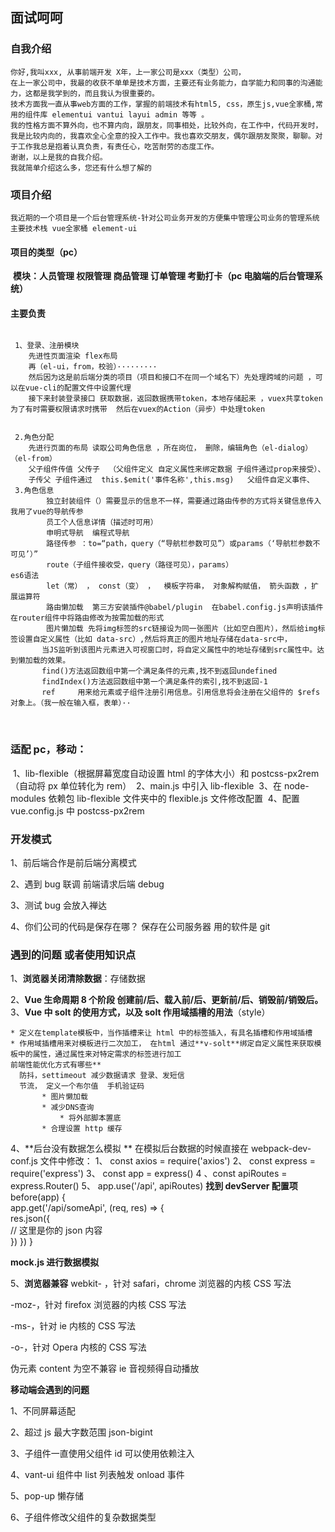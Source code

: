 ## 面试呵呵

### 自我介绍

    你好,我叫xxx, 从事前端开发 X年，上一家公司是xxx（类型）公司，
    在上一家公司中，我最的收获不单单是技术方面，主要还有业务能力，自学能力和同事的沟通能力，这都是我学到的，而且我认为很重要的。
    技术方面我一直从事web方面的工作，掌握的前端技术有html5, css，原生js,vue全家桶,常用的组件库 elementui vantui layui admin 等等 。
    我的性格方面不算外向，也不算内向，跟朋友，同事相处，比较外向，在工作中，代码开发时，我是比较内向的，我喜欢全心全意的投入工作中。我也喜欢交朋友，偶尔跟朋友聚聚，聊聊。对于工作我总是抱着认真负责，有责任心，吃苦耐劳的态度工作。
    谢谢，以上是我的自我介绍。
    我就简单介绍这么多，您还有什么想了解的

### 项目介绍

    我近期的一个项目是一个后台管理系统-针对公司业务开发的⽅便集中管理公司业务的管理系统
    主要技术栈 vue全家桶 element-ui

#### 项目的类型（pc）

​ **模块：人员管理 权限管理 商品管理 订单管理 考勤打卡（pc 电脑端的后台管理系统）**

#### 主要负责

```

 1、登录、注册模块
 	先进性页面渲染 flex布局
 	再（el-ui，from，校验）·········
 	然后因为这是前后端分类的项目（项目和接口不在同一个域名下）先处理跨域的问题 ，可以在vue-cli的配置文件中设置代理
    接下来封装登录接口 获取数据，返回数据携带token，本地存储起来 ，vuex共享token 为了有时需要权限请求时携带  然后在vuex的Action（异步）中处理token


 2.角色分配
    先进行页面的布局 读取公司角色信息 ，所在岗位， 删除，编辑角色（el-dialog）（el-from）
	父子组件传值 父传子  （父组件定义 自定义属性来绑定数据 子组件通过prop来接受）、
    子传父 子组件通过  this.$emit('事件名称',this.msg)   父组件自定义事件、
 3.角色信息
		独立封装组件（）需要显示的信息不一样，需要通过路由传参的方式将关键信息传入 我用了vue的导航传参
		员工个人信息详情（描述时可用）
		申明式导航  编程式导航
		路径传参 ：to=“path，query（“导航栏参数可见”）或params（‘导航栏参数不可见’）”
 		route（子组件接收受，query（路径可见），params）
es6语法
        let（常） ， const（变） ，  模板字符串， 对象解构赋值， 箭头函数 ，扩展运算符
        路由懒加载  第三方安装插件@babel/plugin  在babel.config.js声明该插件 在router组件中将路由修改为按需加载的形式
        图片懒加载 先将img标签的src链接设为同一张图片（比如空白图片），然后给img标签设置自定义属性（比如 data-src）,然后将真正的图片地址存储在data-src中，
       当JS监听到该图片元素进入可视窗口时，将自定义属性中的地址存储到src属性中。达到懒加载的效果。
       find()方法返回数组中第一个满足条件的元素,找不到返回undefined
       findIndex()方法返回数组中第一个满足条件的索引,找不到返回-1
       ref     用来给元素或子组件注册引用信息。引用信息将会注册在父组件的 $refs 对象上。（我一般在输入框，表单）··
```

​

### 适配 pc，移动：

​ 1、lib-flexible（根据屏幕宽度自动设置 html 的字体大小）和 postcss-px2rem（自动将 px 单位转化为 rem）
​ 2、main.js 中引入 lib-flexible
​ 3、在 node-modules 依赖包 lib-flexible 文件夹中的 flexible.js 文件修改配置
​ 4、配置 vue.config.js 中 postcss-px2rem

### 开发模式

1、前后端合作是前后端分离模式

2、遇到 bug 联调 前端请求后端 debug

3、测试 bug 会放入禅达

4、你们公司的代码是保存在哪？ 保存在公司服务器 用的软件是 git

### 遇到的问题 或者使用知识点

1、**浏览器关闭清除数据**：存储数据

2、**Vue 生命周期 8 个阶段 创建前/后、载入前/后、更新前/后、销毁前/销毁后。**
3、**Vue 中 solt 的使用方式，以及 solt 作用域插槽的用法**（style）

    * 定义在template模板中，当作插槽来让 html 中的标签插入，有具名插槽和作用域插槽
    * 作用域插槽用来对模板进行二次加工， 在html 通过**v-solt**绑定自定义属性来获取模板中的属性，通过属性来对特定需求的标签进行加工
    前端性能优化方式有哪些**
      防抖，settimeout 减少数据请求 登录、发短信
      节流， 定义一个布尔值  手机验证码
     	   * 图片懒加载
    	   * 减少DNS查询
    	 	   * 将外部脚本置底
    	   * 合理设置 http 缓存

4、**后台没有数据怎么模拟 **
在模拟后台数据的时候直接在 webpack-dev-conf.js 文件中修改：
1、 const axios = require('axios')
2、 const express = require('express')
3、 const app = express()
4 、const apiRoutes = express.Router()
5、 app.use('/api', apiRoutes)
**找到 devServer 配置项**
before(app)
{  
 app.get('/api/someApi', (req, res) => {  
 res.json({  
 // 这里是你的 json 内容  
 })
})
}

**mock.js 进行数据模拟**

5、**浏览器兼容**
webkit- ，针对 safari，chrome 浏览器的内核 CSS 写法

-moz-，针对 firefox 浏览器的内核 CSS 写法

-ms-，针对 ie 内核的 CSS 写法

-o-，针对 Opera 内核的 CSS 写法

伪元素 content 为空不兼容 ie
音视频得自动播放

**移动端会遇到的问题**

1、不同屏幕适配

2、超过 js 最大字数范围 json-bigint

3、子组件一直使用父组件 id 可以使用依赖注入

4、vant-ui 组件中 list 列表触发 onload 事件

5、pop-up 懒存储

6、子组件修改父组件的复杂数据类型
